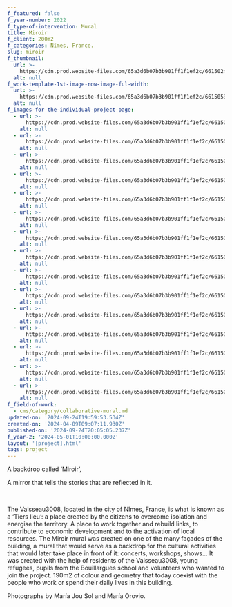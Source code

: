 ```yaml
---
f_featured: false
f_year-number: 2022
f_type-of-intervention: Mural
title: Miroir
f_client: 200m2
f_categories: Nîmes, France.
slug: miroir
f_thumbnail:
  url: >-
    https://cdn.prod.website-files.com/65a3d6b07b3b901ff1f1ef2c/661502f81aae7f789195c821_IMG_4731.jpg
  alt: null
f_work-template-1st-image-row-image-ful-width:
  url: >-
    https://cdn.prod.website-files.com/65a3d6b07b3b901ff1f1ef2c/661505397f1f5f01120797a8_IMG_4727.jpg
  alt: null
f_images-for-the-individual-project-page:
  - url: >-
      https://cdn.prod.website-files.com/65a3d6b07b3b901ff1f1ef2c/661503d2fa763db08df79fe4_273559364_492109222626712_4268829036402925320_n.jpg
    alt: null
  - url: >-
      https://cdn.prod.website-files.com/65a3d6b07b3b901ff1f1ef2c/661503d3fbf3132ac2bb8921_Captura%20de%20pantalla%202022-03-10%20a%20la(s)%2021.01.10.png
    alt: null
  - url: >-
      https://cdn.prod.website-files.com/65a3d6b07b3b901ff1f1ef2c/661503d26d43f280d2b00a69_Captura%20de%20pantalla%202022-03-10%20a%20la(s)%2021.02.03.png
    alt: null
  - url: >-
      https://cdn.prod.website-files.com/65a3d6b07b3b901ff1f1ef2c/661503d3e115260c73a72b25_Captura%20de%20pantalla%202022-03-10%20a%20la(s)%2021.02.22.png
    alt: null
  - url: >-
      https://cdn.prod.website-files.com/65a3d6b07b3b901ff1f1ef2c/661504003b46bad74b26d7ca_274099165_501141001723534_605216642457747713_n.jpeg
    alt: null
  - url: >-
      https://cdn.prod.website-files.com/65a3d6b07b3b901ff1f1ef2c/66150400e5a3a2da8a154abe_275853579_514734080364226_7263714952121790759_n.jpeg
    alt: null
  - url: >-
      https://cdn.prod.website-files.com/65a3d6b07b3b901ff1f1ef2c/66150510e960504f0a6af114_IMG_4149.jpg
    alt: null
  - url: >-
      https://cdn.prod.website-files.com/65a3d6b07b3b901ff1f1ef2c/66150510c32b1a7116e30a85_IMG_4156.jpg
    alt: null
  - url: >-
      https://cdn.prod.website-files.com/65a3d6b07b3b901ff1f1ef2c/6615051079739ed1e083f0de_IMG_4325.jpg
    alt: null
  - url: >-
      https://cdn.prod.website-files.com/65a3d6b07b3b901ff1f1ef2c/66150511fc952cbc3964596d_IMG_4379.jpg
    alt: null
  - url: >-
      https://cdn.prod.website-files.com/65a3d6b07b3b901ff1f1ef2c/66150510a895c926821e1ded_IMG_4389.jpg
    alt: null
  - url: >-
      https://cdn.prod.website-files.com/65a3d6b07b3b901ff1f1ef2c/661505111ce79d339cbcd8d9_IMG_4861.jpg
    alt: null
  - url: >-
      https://cdn.prod.website-files.com/65a3d6b07b3b901ff1f1ef2c/66150510cfa35563cd4d874b_IMG_4895.jpg
    alt: null
  - url: >-
      https://cdn.prod.website-files.com/65a3d6b07b3b901ff1f1ef2c/661505ada4b56514d66e0215_IMG_4696.jpg
    alt: null
  - url: >-
      https://cdn.prod.website-files.com/65a3d6b07b3b901ff1f1ef2c/661505d14b567e961a74ca27_MIROIR.jpg
    alt: null
f_field-of-work:
  - cms/category/collaborative-mural.md
updated-on: '2024-09-24T19:59:53.534Z'
created-on: '2024-04-09T09:07:11.930Z'
published-on: '2024-09-24T20:05:05.237Z'
f_year-2: '2024-05-01T10:00:00.000Z'
layout: '[project].html'
tags: project
---
```


A backdrop called ‘Miroir’,

A mirror that tells the stories that are reflected in it.

‍

The Vaisseau3008, located in the city of Nîmes, France, is what is known as a ‘Tiers lieu’: a place created by the citizens to overcome isolation and energise the territory. A place to work together and rebuild links, to contribute to economic development and to the activation of local resources. The Miroir mural was created on one of the many façades of the building, a mural that would serve as a backdrop for the cultural activities that would later take place in front of it: concerts, workshops, shows... It was created with the help of residents of the Vaisseau3008, young refugees, pupils from the Bouillargues school and volunteers who wanted to join the project. 190m2 of colour and geometry that today coexist with the people who work or spend their daily lives in this building.

Photographs by María Jou Sol and María Orovio.
